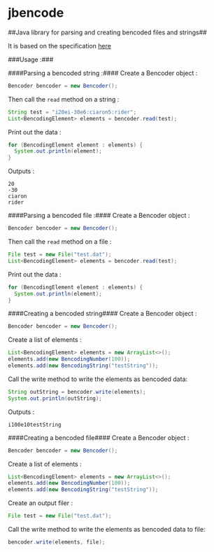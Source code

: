 # jbencode
##Java library for parsing and creating bencoded files and strings##

It is based on the specification [here](https://wiki.theory.org/BitTorrentSpecification#Bencoding "Bencoding specification")

###Usage :###

####Parsing a bencoded string :####
Create a Bencoder object :
```java
Bencoder bencoder = new Bencoder();
```
Then call the `read` method on a string :
```java
String test = "i20ei-30e6:ciaron5:rider";
List<BencodingElement> elements = bencoder.read(test);
```
Print out the data :
```java
for (BencodingElement element : elements) {
  System.out.println(element);
}
```
Outputs :
```
20
-30
ciaron
rider
```
####Parsing a bencoded file :####
Create a Bencoder object :
```java
Bencoder bencoder = new Bencoder();
```
Then call the `read` method on a file :
```java
File test = new File("test.dat");
List<BencodingElement> elements = bencoder.read(test);
```
Print out the data :
```java
for (BencodingElement element : elements) {
  System.out.println(element);
}
```
####Creating a bencoded string####
Create a Bencoder object :
```java
Bencoder bencoder = new Bencoder();
```
Create a list of elements :
```java
List<BencodingElement> elements = new ArrayList<>();
elements.add(new BencodingNumber(100));
elements.add(new BencodingString("testString"));
```
Call the write method to write the elements as bencoded data:
```java
String outString = bencoder.write(elements);
System.out.println(outString);
```
Outputs :
```
i100e10testString
```
####Creating a bencoded file####
Create a Bencoder object :
```java
Bencoder bencoder = new Bencoder();
```
Create a list of elements :
```java
List<BencodingElement> elements = new ArrayList<>();
elements.add(new BencodingNumber(100));
elements.add(new BencodingString("testString"));
```
Create an output filer :
```java
File test = new File("test.dat");
```
Call the write method to write the elements as bencoded data to file:
```java
bencoder.write(elements, file);
```

